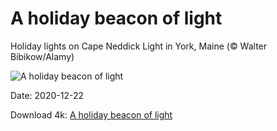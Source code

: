 # A holiday beacon of light

Holiday lights on Cape Neddick Light in York, Maine (© Walter Bibikow/Alamy)

![A holiday beacon of light](https://bing.com/th?id=OHR.HolidayNubble_EN-US0252350688_UHD.jpg&rf=LaDigue_UHD.jpg&pid=hp&w=1024&h=576)

Date: 2020-12-22

Download 4k: [A holiday beacon of light](https://bing.com/th?id=OHR.HolidayNubble_EN-US0252350688_UHD.jpg&rf=LaDigue_UHD.jpg&pid=hp&w=3840&h=2160)

